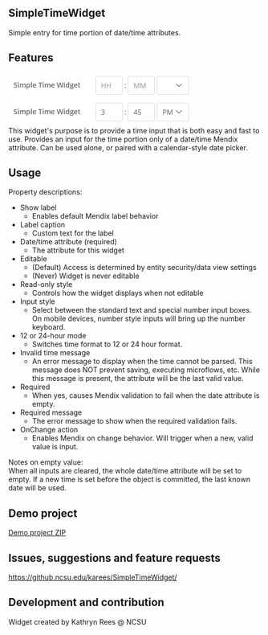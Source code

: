 ## SimpleTimeWidget
Simple entry for time portion of date/time attributes.

## Features
![Sample screenshot](demo.png)  
This widget's purpose is to provide a time input that is both easy and fast to use. 
Provides an input for the time portion only of a date/time Mendix attribute. 
Can be used alone, or paired with a calendar-style date picker. 

## Usage
Property descriptions:  
* Show label
  * Enables default Mendix label behavior  
* Label caption
  * Custom text for the label  
* Date/time attribute (required)  
  * The attribute for this widget
* Editable
  * (Default) Access is determined by entity security/data view settings
  * (Never) Widget is never editable  
* Read-only style
  * Controls how the widget displays when not editable  
* Input style
  * Select between the standard text and special number input boxes.
    On mobile devices, number style inputs will bring up the number keyboard.  
* 12 or 24-hour mode
  * Switches time format to 12 or 24 hour format.
* Invalid time message
  * An error message to display when the time cannot be parsed. 
    This message does NOT prevent saving, executing microflows, etc. 
    While this message is present, the attribute will be the last valid value.  
* Required
  * When yes, causes Mendix validation to fail when the date attribute is empty.  
* Required message
  * The error message to show when the required validation fails.  
* OnChange action
  * Enables Mendix on change behavior. Will trigger when a new, valid value is input.  

Notes on empty value:  
When all inputs are cleared, the whole date/time attribute will be set to empty. 
If a new time is set before the object is committed, the last known date will be used. 

## Demo project
[Demo project ZIP](https://github.ncsu.edu/karees/SimpleTimeWidget/blob/master/SimpleTimeWidget-Sample.zip)

## Issues, suggestions and feature requests
https://github.ncsu.edu/karees/SimpleTimeWidget/

## Development and contribution
Widget created by Kathryn Rees @ NCSU
